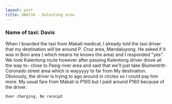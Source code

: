```yaml
---
layout: post
title: UWH716 - Kalentong area
---
```


### Name of taxi: Davis

When I boarded the taxi from Makati medical, I already told the taxi driver that my destination will be around P. Cruz area, Mandaluyong. He asked if it was in Boni area ( which means he knows the area) and I responded "yes". We took Kalentong route however after passing Kalentong driver drove all the way to- close to
Pasig river area and said that we'll just take Blumentritt-Coronado street area which is wayyyyy to far from
My destination. Obviously, the driver is trying to ago around in circles so I could pay him more. My usual fare from Makati is P100 but I paid around P160 because of the driver.

```Over charging, No receipt```
